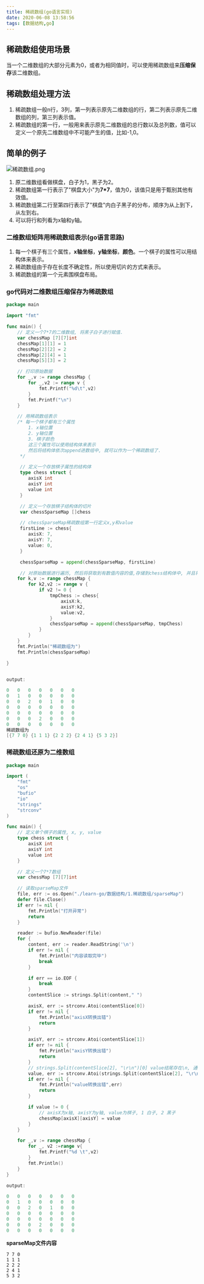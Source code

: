 ```yaml
---
title: 稀疏数组(go语言实现)
date: 2020-06-08 13:58:56
tags: [数据结构,go]
---
```




## 稀疏数组使用场景

当一个二维数组的大部分元素为0，或者为相同值时，可以使用稀疏数组来**压缩保存**该二维数组。

## 稀疏数组处理方法
1. 稀疏数组一般n行，3列，第一列表示原先二维数组的行，第二列表示原先二维数组的列，第三列表示值。
2. 稀疏数组的第一行，一般用来表示原先二维数组的总行数以及总列数，值可以定义一个原先二维数组中不可能产生的值，比如-1,0。

## 简单的例子

![稀疏数组.png](http://ww1.sinaimg.cn/large/9f0d15f3gy1gfknynjddkj21120hcq4m.jpg)

1. 原二维数组看做棋盘，白子为1，黑子为2。
2. 稀疏数组第一行表示了"棋盘大小"为**7*7**，值为0，该值只是用于甄别其他有效值。
3. 稀疏数组第二行至第四行表示了"棋盘"内白子黑子的分布，顺序为从上到下，从左到右。
4. 可以将行和列看为x轴和y轴。



### 二维数组矩阵用稀疏数组表示(go语言思路)

1. 每一个棋子有三个属性，**x轴坐标**，**y轴坐标**，**颜色**。一个棋子的属性可以用结构体来表示。
2. 稀疏数组由于存在长度不确定性，所以使用切片的方式来表示。
3. 稀疏数组的第一个元素围棋盘布局。



### go代码对二维数组压缩保存为稀疏数组

```go
package main

import "fmt"

func main() {
	// 定义一个7*7的二维数组, 将黑子白子进行赋值.
	var chessMap [7][7]int
	chessMap[1][1] = 1
	chessMap[2][2] = 2
	chessMap[2][4] = 1
	chessMap[5][3] = 2

	// 打印原始数据
	for _,v := range chessMap {
		for _,v2 := range v {
			fmt.Printf("%d\t",v2)
		}
		fmt.Printf("\n")
	}

	// 用稀疏数组表示
	/* 每一个棋子都有三个属性
		1. x轴位置
		2. y轴位置
		3. 棋子颜色
		这三个属性可以使用结构体来表示
		然后将结构体依次append进数组中, 就可以作为一个稀疏数组了.
	 */

	 // 定义一个存放棋子属性的结构体
	 type chess struct {
	 	axisX int
	 	axisY int
	 	value int
	 }

	 // 定义一个存放棋子结构体的切片
	 var chessSparseMap []chess

	 // chessSparseMap稀疏数组第一行定义x,y和value
	 firstLine := chess{
	 	axisX: 7,
	 	axisY: 7,
	 	value: 0,
	 }

	 chessSparseMap = append(chessSparseMap, firstLine)

	 // 对原始数据进行遍历, 然后将获取到有数值内容的值,存储到chess结构体中, 并且将该结构体append到chessSparseMap里面.
	for k,v := range chessMap {
		for k2,v2 := range v {
			if v2 != 0 {
				tmpChess := chess{
					axisX:k,
					axisY:k2,
					value:v2,
				}
				chessSparseMap = append(chessSparseMap, tmpChess)
			}
		}
	}
	fmt.Println("稀疏数组为")
	fmt.Println(chessSparseMap)

}


output:

0	0	0	0	0	0	0	
0	1	0	0	0	0	0	
0	0	2	0	1	0	0	
0	0	0	0	0	0	0	
0	0	0	0	0	0	0	
0	0	0	2	0	0	0	
0	0	0	0	0	0	0	
稀疏数组为
[{7 7 0} {1 1 1} {2 2 2} {2 4 1} {5 3 2}]
```





### 稀疏数组还原为二维数组

```go
package main

import (
	"fmt"
	"os"
	"bufio"
	"io"
	"strings"
	"strconv"
)

func main() {
	// 定义单个棋子的属性, x, y, value
	type chess struct {
		axisX int
		axisY int
		value int
	}

	// 定义一个7*7数组
	var chessMap [7][7]int

	// 读取sparseMap文件
	file, err := os.Open("./learn-go/数据结构/1.稀疏数组/sparseMap")
	defer file.Close()
	if err != nil {
		fmt.Println("打开异常")
		return
	}

	reader := bufio.NewReader(file)
	for {
		content, err := reader.ReadString('\n')
		if err != nil {
			fmt.Println("内容读取完毕")
			break
		}

		if err == io.EOF {
			break
		}
		contentSlice := strings.Split(content," ")

		axisX, err := strconv.Atoi(contentSlice[0])
		if err != nil {
			fmt.Println("axisX转换出错")
			return
		}

		axisY, err := strconv.Atoi(contentSlice[1])
		if err != nil {
			fmt.Println("axisY转换出错")
			return
		}
		// strings.Split(contentSlice[2], "\r\n")[0] value结尾存在\n, 通过Split方法去除\r\n
		value, err := strconv.Atoi(strings.Split(contentSlice[2], "\r\n")[0])
		if err != nil {
			fmt.Println("value转换出错",err)
			return
		}

		if value != 0 {
			// axisX为x轴, axisY为y轴, value为棋子, 1 白子, 2 黑子
			chessMap[axisX][axisY] = value
		}
	}

	for _,v := range chessMap {
		for _, v2 :=range v{
			fmt.Printf("%d \t",v2)
		}
		fmt.Println()
	}
}

output:

0 	0 	0 	0 	0 	0 	0 	
0 	1 	0 	0 	0 	0 	0 	
0 	0 	2 	0 	1 	0 	0 	
0 	0 	0 	0 	0 	0 	0 	
0 	0 	0 	0 	0 	0 	0 	
0 	0 	0 	2 	0 	0 	0 	
0 	0 	0 	0 	0 	0 	0 
```



**sparseMap文件内容**

```
7 7 0
1 1 1
2 2 2
2 4 1
5 3 2

```

